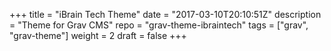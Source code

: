 +++
title = "iBrain Tech Theme"
date = "2017-03-10T20:10:51Z"
description = "Theme for Grav CMS"
repo = "grav-theme-ibraintech"
tags = ["grav", "grav-theme"]
weight = 2
draft = false
+++
